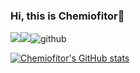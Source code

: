 ### Hi, this is Chemiofitor👋
[![][bilibili-ima]][bilibili][![][mcmod-ima]][mcmod]![github]

[![Chemiofitor's GitHub stats](https://github-readme-stats.vercel.app/api?username=chemiofitor&show_icons=true&theme=cobalt)](https://github.com/anuraghazra/github-readme-stats)

[mcmod]:https://www.mcmod.cn/author/23852.html
[mcmod-ima]:https://img.shields.io/badge/MCMOD-%E5%8C%96%E9%BE%99%E7%84%9A%E5%A4%A9-green
[bilibili]:https://space.bilibili.com/440157948
[bilibili-ima]:https://img.shields.io/badge/dynamic/json?color=blue&logo=bilibili&label=%E5%8C%96%E9%BE%99%E7%84%9A%E5%A4%A9&query=data.follower&url=https%3A%2F%2Fapi.bilibili.com%2Fx%2Frelation%2Fstat%3Fvmid%3D440157948%26jsonp%3Djsonp
[github]:https://img.shields.io/github/followers/chemiofitor?label=Follow&style=social
